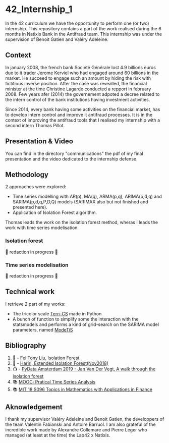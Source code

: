 # 42_Internship_1
In the 42 curriculum we have the opportunity to perform one (or two) internship. This repository contains a part of the work realised during the 6 months in Natixis Bank in the  Antifraud team. This internship was under the supervision of Benoit Gatien and Valéry Adeleine.

## Context
In january 2008, the french bank Société Générale lost 4.9 billions euros due to it trader Jerome Kerviel who had engaged around 60 billions in the market. He succeed to engage such an amount by hiding the risk with fictitious inverse position. After the case was revealled, the financial minister at the time Christine Lagarde conducted a repport in february 2008. Few years afer (2014) the governement adpoted a decree related to the intern control of the bank institutions having investment activities.

Since 2014, every bank having some activities on the financial market, has to develop intern control and improve it antifraud processes.
It is in the context of improving the antifraud tools that I realised my internship with a second intern Thomas Pillot.

## Presentation & Video
You can find in the directory "communications" the pdf of my final presentation and the video dedicated to the internship defense.


## Methodology
2 approaches were explored:
* Time series modelling with AR(p), MA(q), ARMA(p,q), ARIMA(p,d,q) and SARIMA(p,d,q,P,D,Q) models (SARIMAX also but not finished and presented here).
* Application of Isolation Forest algorithm.

Thomas leads the work on the isolation forest method, wheras I leads the work with time series modelisation.

### Isolation forest

🚧 redaction in progress 🚧

### Time series modelisation
🚧 redaction in progress 🚧

## Technical work
I retrieve 2 part of my works:
* The tricolor scale [Tern-CS](https://github.com/madvid/Tern_Color_Scale) made in Python
* A bunch of function to simplify some the interaction with the statsmodels and performs a kind of grid-search on the SARIMA model parameters, named [ModeTiS](https://github.com/madvid/ModeTiS)

## Bibliography
1. 📰 - [Fei Tony Liu, Isolation Forest](https://cs.nju.edu.cn/zhouzh/zhouzh.files/publication/icdm08b.pdf?q=isolation-forest)
2. 📰 - [Hariri, Extended Isolation Forest(Nov2018)](https://paperswithcode.com/paper/extended-isolation-forest)
3. 📺 - [PyData Amsterdam 2019 - Jan Van Der Vegt, A walk through the isolation forest](https://www.youtube.com/watch?v=RyFQXQf4w4w)
4. :books: [MOOC: Pratical Time Series Analysis](https://fr.coursera.org/learn/practical-time-series-analysis)
5. :books: [MIT 18.S096 Topics in Mathematics with Applications in Finance](https://ocw.mit.edu/courses/mathematics/18-s096-topics-in-mathematics-with-applications-in-finance-fall-2013/)

## Aknowledgement
I thank my supervisor Valéry Adeleine and Benoit Gatien, the developpers of the team Valentin Fabianski and Antoire Barruol. I am also grateful of the incredible work made by Alexandre Collemare and Pierre Leger who managed (at least at the time) the Lab42 x Natixis. 